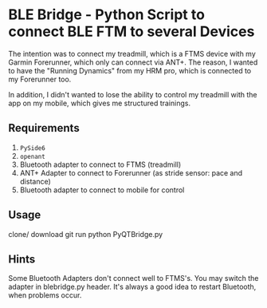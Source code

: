 # BLE Bridge - Python Script to connect BLE FTM to several Devices

The intention was to connect my treadmill, which is a FTMS device with my Garmin Forerunner, which only can connect via ANT+. 
The reason, I wanted to have the "Running Dynamics" from my HRM pro, which is connected to my Forerunner too.

In addition, I didn't wanted to lose the ability to control my treadmill with the app on my mobile, which gives me structured trainings.


## Requirements

1. `PySide6`
2. `openant`
3. Bluetooth adapter to connect to FTMS (treadmill)
4. ANT+ Adapter to connect to Forerunner (as stride sensor: pace and distance)
5. Bluetooth adapter to connect to mobile for control


## Usage
clone/ download git
run python PyQTBridge.py

## Hints
Some Bluetooth Adapters don't connect well to FTMS's. You may switch the adapter in blebridge.py header.
It's always a good idea to restart Bluetooth, when problems occur. 